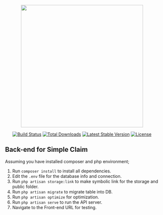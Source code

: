<p align="center"><a href="https://laravel.com" target="_blank"><img src="https://raw.githubusercontent.com/laravel/art/master/logo-lockup/5%20SVG/2%20CMYK/1%20Full%20Color/laravel-logolockup-cmyk-red.svg" width="400"></a></p>

<p align="center">
<a href="https://travis-ci.org/laravel/framework"><img src="https://travis-ci.org/laravel/framework.svg" alt="Build Status"></a>
<a href="https://packagist.org/packages/laravel/framework"><img src="https://img.shields.io/packagist/dt/laravel/framework" alt="Total Downloads"></a>
<a href="https://packagist.org/packages/laravel/framework"><img src="https://img.shields.io/packagist/v/laravel/framework" alt="Latest Stable Version"></a>
<a href="https://packagist.org/packages/laravel/framework"><img src="https://img.shields.io/packagist/l/laravel/framework" alt="License"></a>
</p>

## Back-end for Simple Claim

Assuming you have installed composer and php environment;

1. Run `composer install` to install all dependencies.
2. Edit the `.env` file for the database info and connection.
3. Run `php artisan storage:link` to make symbolic link for the storage and public folder.
4. Run `php artisan migrate` to migrate table into DB.
5. Run `php artisan optimize` for optimization.
6. Run `php artisan serve` to run the API server.
7. Navigate to the Front-end URL for testing. 
